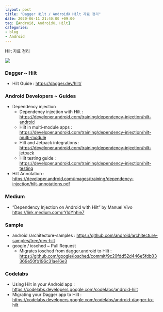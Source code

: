 ```yaml
---
layout: post
title: "Dagger Hilt / AndroidX Hilt 자료 정리"
date: 2020-06-11 21:40:00 +09:00
tag: [Android, AndroidX, Hilt]
categories:
- blog
- Android
---
```


Hilt 자료 정리

<!--more-->

<img src="https://developer.android.com/images/training/dependency-injection/hilt-hierarchy.svg" />

### Dagger ~ Hilt

- Hilt Guide : https://dagger.dev/hilt/

### Android Developers ~ Guides

- Dependency injection
  - Dependency injection with Hilt : https://developer.android.com/training/dependency-injection/hilt-android
  - Hilt in multi-module apps : https://developer.android.com/training/dependency-injection/hilt-multi-module
  - Hilt and Jetpack integrations : https://developer.android.com/training/dependency-injection/hilt-jetpack
  - Hilt testing guide : https://developer.android.com/training/dependency-injection/hilt-testing
- Hilt Annotation : https://developer.android.com/images/training/dependency-injection/hilt-annotations.pdf

### Medium

- “Dependency Injection on Android with Hilt” by Manuel Vivo https://link.medium.com/rYIdYhhie7

### Sample

- android /architecture-samples : https://github.com/android/architecture-samples/tree/dev-hilt
- google / iosched ~ Pull Request
  - Migrates iosched from dagger.android to Hilt : https://github.com/google/iosched/commit/9c20fdd52d446e5fdb03369e50fb196c31ae16e3

### Codelabs

- Using Hilt in your Android app : https://codelabs.developers.google.com/codelabs/android-hilt
- Migrating your Dagger app to Hilt : https://codelabs.developers.google.com/codelabs/android-dagger-to-hilt
